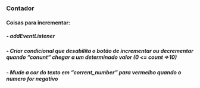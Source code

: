 ### Contador

#### Coisas para incrementar:
##### - addEventListener
##### - Criar condicional que desabilita o botão de incrementar ou decrementar quando “conunt” chegar a um determinado valor (0 <= count =>10)
##### - Mude a cor do texto em “corrent_number” para vermelho quando o numero for negativo
